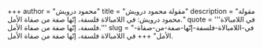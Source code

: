 +++
author = "محمود درويش"
title = "مقولة محمود درويش"
description = "مقولة محمود درويش: في اللامبالاة فلسفة، إنّها صفة من صفاة الأمل."
quote = '''في اللامبالاة فلسفة، إنّها صفة من صفاة الأمل.''' 
slug = "في-اللامبالاة-فلسفة-إنّها-صفة-من-صفاة-الأمل"
+++
في اللامبالاة فلسفة، إنّها صفة من صفاة الأمل.
